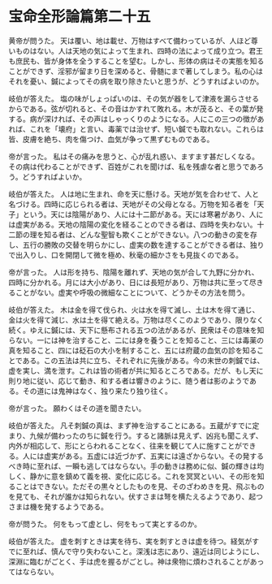# 宝命全形論篇第二十五
黄帝が問うた。
天は覆い、地は載せ、万物はすべて備わっているが、人ほど尊いものはない。人は天地の気によって生まれ、四時の法によって成り立つ。君王も庶民も、皆が身体を全うすることを望む。しかし、形体の病はその実態を知ることができず、淫邪が留まり日を深めると、骨髄にまで著してしまう。私の心はそれを憂い、鍼によってその病を取り除きたいと思うが、どうすればよいのか。

岐伯が答えた。
塩の味がしょっぱいのは、その気が器をして津液を漏らさせるからである。弦が切れると、その音はかすれて敗れる。木が茂ると、その葉が発する。病が深ければ、その声はしゃっくりのようになる。人にこの三つの徴があれば、これを「壊府」と言い、毒薬では治せず、短い鍼でも取れない。これらは皆、皮膚を絶ち、肉を傷つけ、血気が争って黒ずむものである。

帝が言った。
私はその痛みを思うと、心が乱れ惑い、ますます甚だしくなる。その病は代わることができず、百姓がこれを聞けば、私を残虐な者と思うであろう。どうすればよいか。

岐伯が答えた。
人は地に生まれ、命を天に懸ける。天地が気を合わせて、人と名づける。四時に応じられる者は、天地がその父母となる。万物を知る者を「天子」という。天には陰陽があり、人には十二節がある。天には寒暑があり、人には虚実がある。天地の陰陽の変化を経ることのできる者は、四時を失わない。十二節の理を知る者は、どんな聖智も欺くことができない。八つの動きの変を存し、五行の勝敗の交替を明らかにし、虚実の数を達することができる者は、独りで出入りし、口を開閉して微を極め、秋毫の細かさをも見抜くのである。

帝が言った。
人は形を持ち、陰陽を離れず、天地の気が合して九野に分かれ、四時に分かれる。月には大小があり、日には長短があり、万物は共に至って尽きることがない。虚実や呼吸の微細なことについて、どうかその方法を問う。

岐伯が答えた。
木は金を得て伐られ、火は水を得て滅し、土は木を得て通じ、金は火を得て減じ、水は土を得て絶える。万物は尽くこのようであり、限りなく続く。ゆえに鍼には、天下に懸布される五つの法があるが、民衆はその意味を知らない。一には神を治すること、二には身を養うことを知ること、三には毒薬の真を知ること、四には砭石の大小を制すること、五には府蔵の血気の診を知ることである。この五法は共に立ち、それぞれに先後がある。今の末世の刺鍼では、虚を実し、満を泄す。これは皆の術者が共に知るところである。だが、もし天に則り地に従い、応じて動き、和する者は響きのように、随う者は影のようである。その道には鬼神はなく、独り来たり独り往く。

帝が言った。
願わくはその道を聞きたい。

岐伯が答えた。
凡そ刺鍼の真は、まず神を治することにある。五蔵がすでに定まり、九候が備わったのちに鍼を行う。すると諸脈は見えず、凶兆も聞こえず、内外が相応して、形にとらわれることなく、往来を観じて人に施すことができる。人には虚実がある。五虚には近づかず、五実には遠ざからない。その発するべき時に至れば、一瞬も逃してはならない。手の動きは務めに似、鍼の輝きは均しく、静かに意を鎮めて義を視、変化に応じる。これを冥冥といい、その形を知ることはできない。ただその黒々としたものを見、そのざわめきを見、飛ぶものを見ても、それが誰かは知られない。伏すさまは弩を横たえるようであり、起つさまは機を発するようである。

帝が問うた。
何をもって虚とし、何をもって実とするのか。

岐伯が答えた。
虚を刺すときは実を待ち、実を刺すときは虚を待つ。経気がすでに至れば、慎んで守り失わないこと。深浅は志にあり、遠近は同じようにし、深淵に臨むがごとく、手は虎を握るがごとし。神は衆物に煩わされることがあってはならない。